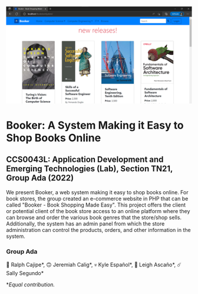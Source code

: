 ![](screenshots/homepage_landing.png)
# Booker: A System Making it Easy to Shop Books Online

## CCS0043L: Application Development and Emerging Technologies (Lab), Section TN21, Group Ada (2022)

We present Booker, a web system making it easy to shop books online. For book stores, the group created an e-commerce website in PHP that can be called "Booker - Book Shopping Made Easy". This project offers the client or potential client of the book store access to an online platform where they can browse and order the various book genres that the store/shop sells. Additionally, the system has an admin panel from which the store administration can control the products, orders, and other information in the system.


### Group Ada
🥪 Ralph Cajipe*,
🙃 Jeremiah Calig*,
💀 Kyle Español*,
🐋 Leigh Ascaño*,
☄️ Sally Segundo*

**Equal contribution.*
